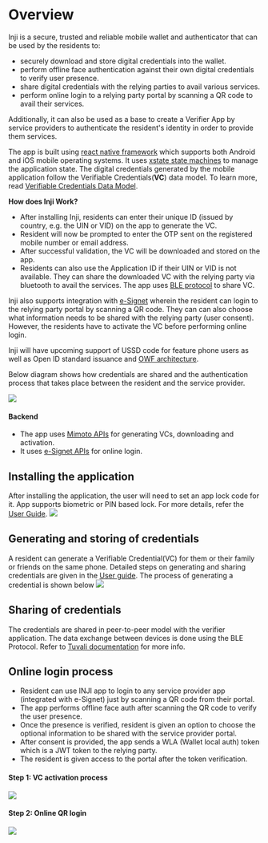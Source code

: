 # Overview

Inji is a secure, trusted and reliable mobile wallet and authenticator that can be used by the residents to:
- securely download and store digital credentials into  the wallet.
- perform offline face authentication against their own digital credentials to verify user presence.
- share digital credentials with the relying parties to avail various services.
- perform online login to a relying party portal by scanning a QR code to avail their services.

Additionally, it can also be used as a base to create a Verifier App by service providers to authenticate the resident's identity in order to provide them services.

The app is built using [react native framework](https://reactnative.dev/) which supports both Android and iOS mobile operating systems. It uses [xstate state machines](https://xstate.js.org/docs/) to manage the application state. The digital credentials generated by the mobile application follow the Verifiable Credentials(**VC**) data model. To learn more, read [Verifiable Credentials Data Model](https://www.w3.org/TR/vc-data-model/).

**How does Inji Work?**

* After installing Inji, residents can enter their unique ID (issued by country, e.g. the UIN or VID) on the app to generate the VC. 
* Resident will now be prompted to enter the OTP sent on the registered mobile number or email address. 
* After successful validation, the VC will be downloaded and stored on the app.
* Residents can also use the Application ID if their UIN or VID is not available. They can share the downloaded VC with the relying party via bluetooth to avail the services. The app uses [BLE protocol]() to share VC.

Inji also supports integration with [e-Signet](https://docs.esignet.io/) wherein the resident can login to the relying party portal by scanning a QR code. They can can also choose what information needs to be shared with the relying party (user consent). However, the residents have to activate the VC before performing online login.

Inji will have upcoming support of USSD code for feature phone users as well as Open ID standard issuance and [OWF architecture](https://github.com/openwallet-foundation).

Below diagram shows how credentials are shared and the authentication process that takes place between the resident and the service provider.

![](_images/inji-integration-page2.png)

#### Backend 
- The app uses [Mimoto APIs](https://mosip.stoplight.io/docs/mimoto) for generating VCs, downloading and activation.
- It uses [e-Signet APIs](https://mosip.stoplight.io/docs/identity-provider) for online login.


## Installing the application
After installing the application, the user will need to set an app lock code for it. App supports biometric or PIN based lock. For more details, refer the [User Guide](https://docs.mosip.io/1.2.0/modules/mobile-application/inji-mobile-app-beta).
![](_images/inji_first_launch.png)


## Generating and storing of credentials
A resident can generate a Verifiable Credential(VC) for them or their family or friends on the same phone.
Detailed steps on generating and sharing credentials are given in the [User guide](https://docs.mosip.io/1.2.0/modules/mobile-application/inji-mobile-app-beta).
The process of generating a credential is shown below
![](_images/generate_and_store_cred.png)


## Sharing of credentials
The credentials are shared in peer-to-peer model with the verifier application. The data exchange between devices is done using the BLE Protocol. Refer to [Tuvali documentation]() for more info.


## Online login process
* Resident can use INJI app to login to any service provider app (integrated with e-Signet) just by scanning a QR code from their portal. 
* The app performs offline face auth after scanning the QR code to verify the user presence. 
* Once the presence is verified, resident is given an option to choose the optional information to be shared with the service provider portal.
* After consent is provided, the app sends a WLA (Wallet local auth) token which is a JWT token to the relying party. 
* The resident is given access to the portal after the token verification.

#### Step 1: VC activation process
![](_images/vc_activation.png)


#### Step 2: Online QR login
![](_images/online_qr_login.png)
